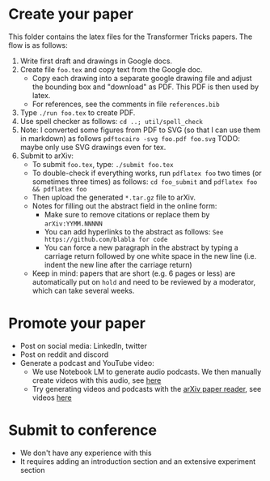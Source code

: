 # Create your paper

This folder contains the latex files for the Transformer Tricks papers. The flow is as follows:
1) Write first draft and drawings in Google docs.
2) Create file `foo.tex` and copy text from the Google doc.
    - Copy each drawing into a separate google drawing file and adjust the bounding box and "download" as PDF. This PDF is then used by latex.
    - For references, see the comments in file `references.bib`
3) Type `./run foo.tex` to create PDF.
4) Use spell checker as follows: `cd ..; util/spell_check`
5) Note: I converted some figures from PDF to SVG (so that I can use them in markdown) as follows `pdftocairo -svg foo.pdf foo.svg`  TODO: maybe only use SVG drawings even for tex.
6) Submit to arXiv:
    - To submit `foo.tex`, type: `./submit foo.tex`
    - To double-check if everything works, run `pdflatex foo` two times (or sometimes three times) as follows:
      `cd foo_submit` and `pdflatex foo && pdflatex foo`
   - Then upload the generated `*.tar.gz` file to arXiv.
   - Notes for filling out the abstract field in the online form:
     - Make sure to remove citations or replace them by `arXiv:YYMM.NNNNN`
     - You can add hyperlinks to the abstract as follows: `See https://github.com/blabla for code`
     - You can force a new paragraph in the abstract by typing a carriage return followed by one white space in the new line (i.e. indent the new line after the carriage return)
   - Keep in mind: papers that are short (e.g. 6 pages or less) are automatically put on `hold` and need to be reviewed by a moderator, which can take several weeks.

# Promote your paper
- Post on social media: LinkedIn, twitter
- Post on reddit and discord
- Generate a podcast and YouTube video:
  - We use Notebook LM to generate audio podcasts. We then manually create videos with this audio, see [here](https://www.youtube.com/@OpenMachine)
  - Try generating videos and podcasts with the [arXiv paper reader](https://github.com/imelnyk/ArxivPapers), see videos [here](https://www.youtube.com/@ArxivPapers)
 
# Submit to conference
- We don't have any experience with this
- It requires adding an introduction section and an extensive experiment section
